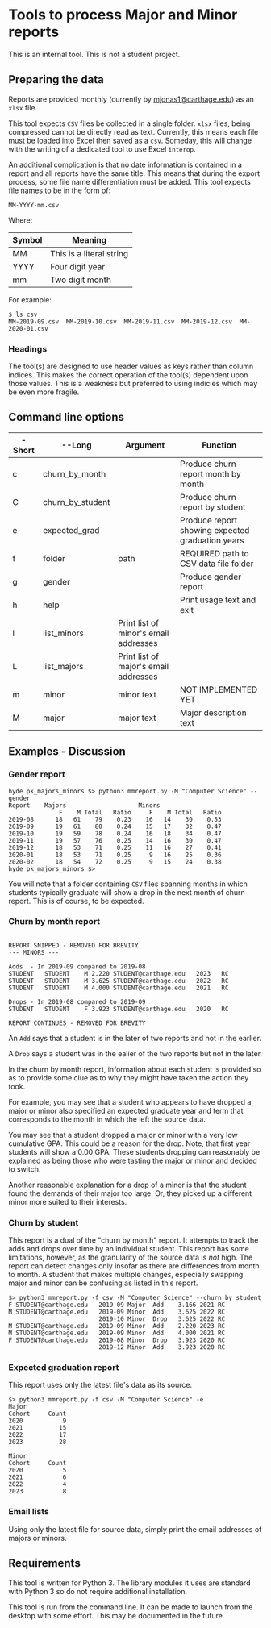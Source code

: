 # Tools to process Major and Minor reports

This is an internal tool. This is not a student project.

## Preparing the data

Reports are provided monthly (currently by mjonas1@carthage.edu) as an `xlsx` file. 

This tool expects `CSV` files be collected in a single folder. `xlsx` files, being compressed cannot be directly read as text. Currently, this means each file must be loaded into Excel then saved as a `csv`. Someday, this will change with the writing of a dedicated tool to use Excel `interop`.

An additional complication is that no date information is contained in a report and all reports have the same title. This means that during the export process, some file name differentiation must be added. This tool expects file names to be in the form of:

```text
MM-YYYY-mm.csv
```

Where:

| Symbol | Meaning |
| ------ | ------- |
| MM | This is a literal string |
| YYYY | Four digit year |
| mm | Two digit month |

For example:

```text
$ ls csv
MM-2019-09.csv  MM-2019-10.csv  MM-2019-11.csv  MM-2019-12.csv  MM-2020-01.csv
```

### Headings

The tool(s) are designed to use header values as keys rather than column indices. This makes the correct operation of the tool(s) dependent upon those values. This is a weakness but preferred to using indicies which may be even more fragile.

## Command line options

| -Short | --Long | Argument | Function |
| ------ | ------ | -------- | -------- |
| c | churn_by_month | | Produce churn report month by month |
| C | churn_by_student | | Produce churn report by student |
| e | expected_grad | | Produce report showing expected graduation years |
| f | folder | path | REQUIRED path to CSV data file folder |
| g | gender | | Produce gender report |
| h | help | | Print usage text and exit |
| l | list_minors | Print list of minor's email addresses |
| L | list_majors | Print list of major's email addresses |
| m | minor | minor text | NOT IMPLEMENTED YET |
| M | major | major text | Major description text |

## Examples - Discussion

### Gender report

```text
hyde pk_majors_minors $> python3 mmreport.py -M "Computer Science" --gender
Report    Majors                    Minors
              F    M Total   Ratio     F    M Total   Ratio
2019-08      18   61    79    0.23    16   14    30    0.53
2019-09      19   61    80    0.24    15   17    32    0.47
2019-10      19   59    78    0.24    16   18    34    0.47
2019-11      19   57    76    0.25    14   16    30    0.47
2019-12      18   53    71    0.25    11   16    27    0.41
2020-01      18   53    71    0.25     9   16    25    0.36
2020-02      18   54    72    0.25     9   15    24    0.38
hyde pk_majors_minors $>
```

You will note that a folder containing `CSV` files spanning months in which students typically graduate will show a drop in the next month of churn report. This is of course, to be expected.

### Churn by month report

```text

REPORT SNIPPED - REMOVED FOR BREVITY
--- MINORS ---

Adds  - In 2019-09 compared to 2019-08
STUDENT   STUDENT    M 2.220 STUDENT@carthage.edu   2023   RC    
STUDENT   STUDENT    M 3.625 STUDENT@carthage.edu   2022   RC    
STUDENT   STUDENT    M 4.000 STUDENT@carthage.edu   2021   RC    

Drops - In 2019-08 compared to 2019-09
STUDENT   STUDENT    F 3.923 STUDENT@carthage.edu   2020   RC    

REPORT CONTINUES - REMOVED FOR BREVITY
```

An `Add` says that a student is in the later of two reports and not in the earlier.

A `Drop` says a student was in the ealier of the two reports but not in the later.

In the churn by month report, information about each student is provided so as to provide some clue as to why they might have taken the action they took.

For example, you may see that a student who appears to have dropped a major or minor also specified an expected graduate year and term that corresponds to the
month in which the left the source data.

You may see that a student dropped a major or minor with a very low cumulative GPA. This could be a reason for the drop. Note, that first year students will show a 0.00 GPA. These students dropping can reasonably be explained as being those who were tasting the major or minor and decided to switch.

Another reasonable explanation for a drop of a minor is that the student found the demands of their major too large. Or, they picked up a different minor more suited to their interests.

### Churn by student

This report is a dual of the "churn by month" report. It attempts to track the adds and drops over time by an individual student. This report has some limitations, however, as the granularity of the source data is *not* high. The report can detect changes only insofar as there are differences from month to month. A student that makes multiple changes, especially swapping major and minor can be confusing as listed in this report.

```text
$> python3 mmreport.py -f csv -M "Computer Science" --churn_by_student
F STUDENT@carthage.edu   2019-09 Major  Add    3.166 2021 RC  
M STUDENT@carthage.edu   2019-09 Minor  Add    3.625 2022 RC  
                         2019-10 Minor  Drop   3.625 2022 RC  
M STUDENT@carthage.edu   2019-09 Minor  Add    2.220 2023 RC  
M STUDENT@carthage.edu   2019-09 Minor  Add    4.000 2021 RC  
F STUDENT@carthage.edu   2019-08 Minor  Drop   3.923 2020 RC  
                         2019-12 Minor  Add    3.923 2020 RC
```

### Expected graduation report

This report uses only the latest file's data as its source.

```text
$> python3 mmreport.py -f csv -M "Computer Science" -e
Major
Cohort     Count
2020           9
2021          15
2022          17
2023          28

Minor
Cohort     Count
2020           5
2021           6
2022           4
2023           8
```

### Email lists

Using only the latest file for source data, simply print the email addresses of majors or minors.

## Requirements

This tool is written for Python 3. The library modules it uses are standard with Python 3 so do not require additional installation.

This tool is run from the command line. It can be made to launch from the desktop with some effort. This may be documented in the future.

